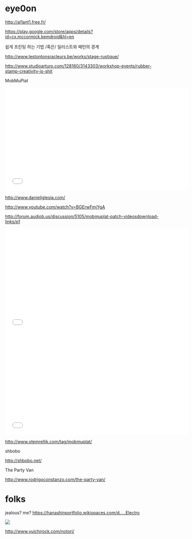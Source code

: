 # eye0on

<http://al1ant1.free.fr/>

<https://play.google.com/store/apps/details?id=cx.mccormick.kemdroid&hl=en>

[](http://www.youtube.com/watch?v=3mrKxubVE9U#t=171)

쉽게 프린팅 하는 기법 /혹은/ 일러스트와 패턴의 경계

<http://www.lestontonsracleurs.be/works/stage-rustique/>

<http://www.studioarturo.com/128160/3143303/workshop-events/rubber-stamp-creativity-is-shit>

MobMuPlat

<iframe src="//player.vimeo.com/video/85295522?title=0&amp;byline=0&amp;portrait=0" width="600" height="338" frameborder="0" webkitallowfullscreen mozallowfullscreen allowfullscreen></iframe>

<http://www.danieliglesia.com/>

<http://www.youtube.com/watch?v=BGErwFmjYgA>

<http://forum.audiob.us/discussion/5105/mobmuplat-patch-videosdownload-links/p1>

<iframe src="//player.vimeo.com/video/38200058?title=0&amp;byline=0&amp;portrait=0" width="600" height="338" frameborder="0" webkitallowfullscreen mozallowfullscreen allowfullscreen></iframe>

<iframe src="//player.vimeo.com/video/25455527?title=0&amp;byline=0&amp;portrait=0" width="600" height="338" frameborder="0" webkitallowfullscreen mozallowfullscreen allowfullscreen></iframe>

<http://www.otemrellik.com/tag/mobmuplat/>

shbobo

<http://shbobo.net/>

[](http://www.youtube.com/watch?v=Gqq-UGyEyM8)

The Party Van

<http://www.rodrigoconstanzo.com/the-party-van/>

[](http://www.youtube.com/watch?v=NEbjfWEjOoc)

# folks
jealous? me?
<https://hanashinportfolio.wikispaces.com/d.....Electro>

![](http://www.yuichirock.com/notori/notori_logo2.png)

<http://www.yuichirock.com/notori/>